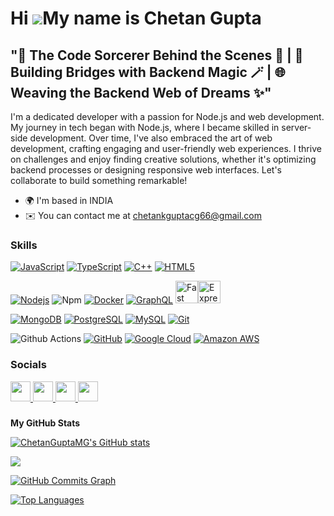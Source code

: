 Hi ![](https://user-images.githubusercontent.com/18350557/176309783-0785949b-9127-417c-8b55-ab5a4333674e.gif)My name is Chetan Gupta
====================================================================================================================================

"🔮 The Code Sorcerer Behind the Scenes 🌟 | 🌉 Building Bridges with Backend Magic 🪄 | 🌐 Weaving the Backend Web of Dreams ✨"
--------------------------------------------------------------------------------------------------------------------------------

I'm a dedicated developer with a passion for Node.js and web development. My journey in tech began with Node.js, where I became skilled in server-side development. Over time, I've also embraced the art of web development, crafting engaging and user-friendly web experiences. I thrive on challenges and enjoy finding creative solutions, whether it's optimizing backend processes or designing responsive web interfaces. Let's collaborate to build something remarkable!

* 🌍  I'm based in INDIA
* ✉️  You can contact me at [chetankguptacg66@gmail.com](mailto:chetankguptacg66@gmail.com)

### Skills

<p align="left">

[![JavaScript](https://img.shields.io/badge/-JavaScript-black?style=flat-square&logo=javascript&link=https://github.com/LuizCarlosAbbott/)]()
[![TypeScript](https://img.shields.io/badge/-TypeScript-007ACC?style=flat-square&logo=typescript&link=https://github.com/LuizCarlosAbbott/)]()
[![C++](https://img.shields.io/badge/-C++-00599C?style=flat-square&logo=c++&link=https://github.com/LuizCarlosAbbott/)]()
[![HTML5](https://img.shields.io/badge/-HTML5-E34F26?style=flat-square&logo=html5&logoColor=white&link=https://github.com/LuizCarlosAbbott/)]()

[![Nodejs](https://img.shields.io/badge/-Nodejs-black?style=flat-square&logo=Node.js&link=https://github.com/LuizCarlosAbbott/)]()
![Npm](https://img.shields.io/badge/-npm-CB3837?style=flat-square&logo=npm)
[![Docker](https://img.shields.io/badge/-Docker-black?style=flat-square&logo=docker&link=https://github.com/LuizCarlosAbbott/)]()
[![GraphQL](https://img.shields.io/badge/-GraphQL-E10098?style=flat-square&logo=graphql&link=https://github.com/LuizCarlosAbbott/)]()
<a href="https://fastapi.tiangolo.com/" target="_blank" rel="noreferrer"><img src="https://raw.githubusercontent.com/danielcranney/readme-generator/main/public/icons/skills/fastapi-colored.svg" width="36" height="36" alt="Fast API" /></a><a href="https://expressjs.com/" target="_blank" rel="noreferrer"><img src="https://raw.githubusercontent.com/danielcranney/readme-generator/main/public/icons/skills/express-colored.svg" width="36" height="36" alt="Express" /></a>

[![MongoDB](https://img.shields.io/badge/-MongoDB-black?style=flat-square&logo=mongodb&link=https://github.com/LuizCarlosAbbott/)]()
[![PostgreSQL](https://img.shields.io/badge/-PostgreSQL-336791?style=flat-square&logo=postgresql&link=https://github.com/LuizCarlosAbbott/)]()
[![MySQL](https://img.shields.io/badge/-MySQL-black?style=flat-square&logo=mysql&link=https://github.com/LuizCarlosAbbott/)]()
[![Git](https://img.shields.io/badge/-Git-black?style=flat-square&logo=git&link=https://github.com/LuizCarlosAbbott/)]()

![Github Actions](http://img.shields.io/badge/-Github%20Actions-2088FF?style=flat-square&logo=github-actions&logoColor=ffffff)
[![GitHub](https://img.shields.io/badge/-GitHub-181717?style=flat-square&logo=github&link=https://github.com/LuizCarlosAbbott/)]()
[![Google Cloud](https://img.shields.io/badge/Google%20Cloud-black?style=flat-square&logo=google-cloud&link=https://github.com/LuizCarlosAbbott/)]()
[![Amazon AWS](https://img.shields.io/badge/Amazon%20AWS-232F3E?style=flat-square&logo=amazon-aws&link=https://github.com/LuizCarlosAbbott/)]()

</p>

### Socials

<p align="left"> <a href="https://www.github.com/ChetanGuptaMG" target="_blank" rel="noreferrer"> <picture> <source media="(prefers-color-scheme: dark)" srcset="https://raw.githubusercontent.com/danielcranney/readme-generator/main/public/icons/socials/github-dark.svg" /> <source media="(prefers-color-scheme: light)" srcset="https://raw.githubusercontent.com/danielcranney/readme-generator/main/public/icons/socials/github.svg" /> <img src="https://raw.githubusercontent.com/danielcranney/readme-generator/main/public/icons/socials/github.svg" width="32" height="32" /> </picture> </a> <a href="https://www.linkedin.com/in/chetan-gupta-11b081202" target="_blank" rel="noreferrer"> <picture> <source media="(prefers-color-scheme: dark)" srcset="https://raw.githubusercontent.com/danielcranney/readme-generator/main/public/icons/socials/linkedin-dark.svg" /> <source media="(prefers-color-scheme: light)" srcset="https://raw.githubusercontent.com/danielcranney/readme-generator/main/public/icons/socials/linkedin.svg" /> <img src="https://raw.githubusercontent.com/danielcranney/readme-generator/main/public/icons/socials/linkedin.svg" width="32" height="32" /> </picture> </a> <a href="http://www.medium.com/@chetankguptacg66" target="_blank" rel="noreferrer"> <picture> <source media="(prefers-color-scheme: dark)" srcset="https://raw.githubusercontent.com/danielcranney/readme-generator/main/public/icons/socials/medium-dark.svg" /> <source media="(prefers-color-scheme: light)" srcset="https://raw.githubusercontent.com/danielcranney/readme-generator/main/public/icons/socials/medium.svg" /> <img src="https://raw.githubusercontent.com/danielcranney/readme-generator/main/public/icons/socials/medium.svg" width="32" height="32" /> </picture> </a> <a href="https://www.x.com/Its_MG_monte" target="_blank" rel="noreferrer"> <picture> <source media="(prefers-color-scheme: dark)" srcset="https://raw.githubusercontent.com/danielcranney/readme-generator/main/public/icons/socials/twitter-dark.svg" /> <source media="(prefers-color-scheme: light)" srcset="https://raw.githubusercontent.com/danielcranney/readme-generator/main/public/icons/socials/twitter.svg" /> <img src="https://raw.githubusercontent.com/danielcranney/readme-generator/main/public/icons/socials/twitter.svg" width="32" height="32" /> </picture> </a></p>

###

<b>My GitHub Stats</b>

<a href="http://www.github.com/ChetanGuptaMG"><img src="https://github-readme-stats.vercel.app/api?username=ChetanGuptaMG&show_icons=true&hide=&count_private=true&title_color=0891b2&text_color=ffffff&icon_color=0891b2&bg_color=1c1917&hide_border=true&show_icons=true" alt="ChetanGuptaMG's GitHub stats" /></a>

<a href="http://www.github.com/ChetanGuptaMG"><img src="https://github-readme-streak-stats.herokuapp.com/?user=ChetanGuptaMG&stroke=ffffff&background=1c1917&ring=0891b2&fire=0891b2&currStreakNum=ffffff&currStreakLabel=0891b2&sideNums=ffffff&sideLabels=ffffff&dates=ffffff&hide_border=true" /></a>

<a href="http://www.github.com/ChetanGuptaMG"><img src="https://github-readme-activity-graph.cyclic.app/graph?username=ChetanGuptaMG&bg_color=1c1917&color=ffffff&line=0891b2&point=ffffff&area_color=1c1917&area=true&hide_border=true&custom_title=GitHub%20Commits%20Graph" alt="GitHub Commits Graph" /></a>

<a href="https://github.com/ChetanGuptaMG" align="left"><img src="https://github-readme-stats.vercel.app/api/top-langs/?username=ChetanGuptaMG&langs_count=10&title_color=0891b2&text_color=ffffff&icon_color=0891b2&bg_color=1c1917&hide_border=true&locale=en&custom_title=Top%20%Languages" alt="Top Languages" /></a>
